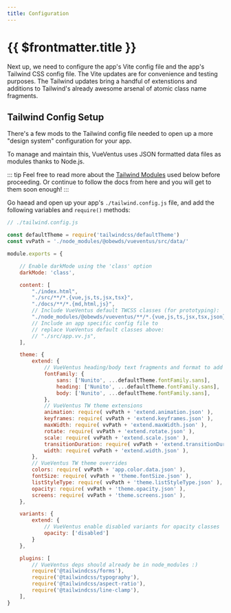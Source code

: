 ```yaml
---
title: Configuration
---
```


<script setup>
    import DocsPackageVersion from '../../src/views/compos/DocsPackageVersion.vue'
</script>






# {{ $frontmatter.title }}

Next up, we need to configure the app's Vite config file and the app's Tailwind CSS config file. The Vite updates are for convenience and testing purposes. The Tailwind updates bring a handful of extenstions and additions to Tailwind's already awesome arsenal of atomic class name fragments.




## Tailwind Config Setup

There's a few mods to the Tailwind config file needed to open up a more "design system" configuration for your app.

To manage and maintain this, VueVentus uses JSON formatted data files as modules thanks to Node.js. 

::: tip
Feel free to read more about the [Tailwind Modules](/modules/data/) used below before proceeding. Or continue to follow the docs from here and you will get to them soon enough!
:::

Go haead and open up your app's `./tailwind.config.js` file, and add the following variables and `require()` methods:

```javascript
// ./tailwind.config.js

const defaultTheme = require('tailwindcss/defaultTheme')
const vvPath = './node_modules/@obewds/vueventus/src/data/'

module.exports = {

    // Enable darkMode using the 'class' option
    darkMode: 'class',

    content: [
        "./index.html",
        "./src/**/*.{vue,js,ts,jsx,tsx}",
        "./docs/**/*.{md,html,js}",
        // Include VueVentus default TWCSS classes (for prototyping):
        "./node_modules/@obewds/vueventus/**/*.{vue,js,ts,jsx,tsx,json}",
        // Include an app specific config file to
        // replace VueVentus default classes above:
        // "./src/app.vv.js",
    ],

    theme: {
        extend: {
            // VueVentus heading/body text fragments and format to add custom/Google fonts
            fontFamily: {
                sans: ['Nunito', ...defaultTheme.fontFamily.sans],
                heading: ['Nunito', ...defaultTheme.fontFamily.sans],
                body: ['Nunito', ...defaultTheme.fontFamily.sans],
            },
            // VueVentus TW theme extensions
            animation: require( vvPath + 'extend.animation.json' ),
            keyframes: require( vvPath + 'extend.keyframes.json' ),
            maxWidth: require( vvPath + 'extend.maxWidth.json' ),
            rotate: require( vvPath + 'extend.rotate.json' ),
            scale: require( vvPath + 'extend.scale.json' ),
            transitionDuration: require( vvPath + 'extend.transitionDuration.json' ),
            width: require( vvPath + 'extend.width.json' ),
        },
        // VueVentus TW theme overrides
        colors: require( vvPath + 'app.color.data.json' ),
        fontSize: require( vvPath + 'theme.fontSize.json' ),
        listStyleType: require( vvPath + 'theme.listStyleType.json' ),
        opacity: require( vvPath + 'theme.opacity.json' ),
        screens: require( vvPath + 'theme.screens.json' ),
    },

    variants: {
        extend: {
            // VueVentus enable disabled variants for opacity classes
            opacity: ['disabled']
        }
    },

    plugins: [
        // VueVentus deps should already be in node_modules :)
        require('@tailwindcss/forms'),
        require('@tailwindcss/typography'),
        require('@tailwindcss/aspect-ratio'),
        require('@tailwindcss/line-clamp'),
    ],
}
```






<DocsPackageVersion/>

